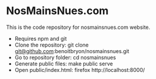 # NosMainsNues.com

This is the code repository for nosmainsnues.com website.

* Requires npm and git
* Clone the repository: git clone git@github.com:benoitbryon/nosmainsnues.git
* Go to repository folder: cd nosmainsnues
* Generate public files: make public serve
* Open public/index.html: firefox http://localhost:8000/
